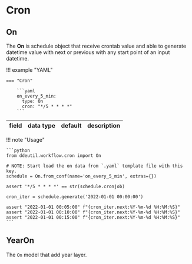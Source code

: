 # Cron

## On

The **On** is schedule object that receive crontab value and able to generate
datetime value with next or previous with any start point of an input datetime.

!!! example "YAML"

    === "Cron"

        ```yaml
        on_every_5_min:
          type: On
          cron: "*/5 * * * *"
        ```

| field          | data type   |    default    | description |
|----------------|-------------|:-------------:|-------------|

!!! note "Usage"

    ```python
    from ddeutil.workflow.cron import On

    # NOTE: Start load the on data from `.yaml` template file with this key.
    schedule = On.from_conf(name='on_every_5_min', extras={})

    assert '*/5 * * * *' == str(schedule.cronjob)

    cron_iter = schedule.generate('2022-01-01 00:00:00')

    assert "2022-01-01 00:05:00" f"{cron_iter.next:%Y-%m-%d %H:%M:%S}"
    assert "2022-01-01 00:10:00" f"{cron_iter.next:%Y-%m-%d %H:%M:%S}"
    assert "2022-01-01 00:15:00" f"{cron_iter.next:%Y-%m-%d %H:%M:%S}"
    ```

## YearOn

The `On` model that add year layer.
